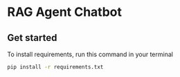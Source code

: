 # RAG Agent Chatbot

## Get started

To install requirements, run this command in your terminal

```bash
pip install -r requirements.txt
```
